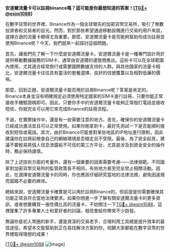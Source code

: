 **安道爾流量卡可以註冊binance嗎？這可能是你最想知道的答案！[[TG💪+ @esim1088](https://t.me/s/esim1088)]**

在數字貨幣的世界裡，Binance作為一個全球領先的加密貨幣交易所，吸引了無數投資者和交易者的目光。然而，對於那些希望通過移動設備進行交易的用戶來說，選擇合適的流量卡顯得尤為重要。那麼，安道爾流量卡是否能夠幫助你成功註冊並使用Binance呢？今天，我們就來一起探討這個問題。

首先，讓我們先了解一下什麼是安道爾流量卡。安道爾流量卡是一種專門設計用於提供移動數據服務的SIM卡，通常由安道爾的運營商推出。這些卡可以在全球範圍內使用，尤其適合經常旅行或需要國際數據支持的人群。與其他國家的流量卡相比，安道爾流量卡往往具有靈活的套餐選擇、良好的信號覆蓋以及相對低廉的價格。

那麼，回到正題，安道爾流量卡能否用於註冊Binance呢？答案是肯定的。Binance本身並沒有明確規定必須使用特定國家的SIM卡進行註冊，只要你能正常接收手機驗證碼即可。因此，只要你手中的安道爾流量卡能夠正常撥打電話並接收短信，你就完全可以用它來完成Binance的註冊流程。

不過，在實際操作中，還是有一些需要注意的地方。首先，確保你的安道爾流量卡已經成功激活並且可以正常使用。如果你剛拿到卡，最好先測試一下是否能順利接收到短信或電話。其次，由於Binance可能會對某些地區的IP地址進行限制，因此建議你在註冊前檢查自己的網絡環境是否穩定且不受限。最後，為了安全起見，建議不要輕易將個人信息泄露給不可信的第三方平台，尤其是涉及到資金安全的操作時，務必保持謹慎。

除了上述技術方面的考量外，還有一個重要的因素需要考慮——法律規範。不同國家對加密貨幣交易所的監管政策各不相同，有些地方甚至完全禁止相關活動。因此，在選擇安道爾流量卡的同時，你也應該仔細研究當地的法律法規，避免因違規而面臨不必要的麻煫。

總結來說，安道爾流量卡確實是可以用於註冊Binance的，但前提是你需要確保其功能正常且符合當地法律要求。如果你想進一步了解有關安道爾流量卡的更多資訊，或者想要購買一張性價比高的流量卡，不妨關注一下[TG💪+ @esim1088](https://t.me/s/esim1088)，這裡匯集了許多專業人士和愛好者的討論，相信會給你帶來不少啟發。

無論你是初入幣圈的新手，還是資深的交易老手，合理利用工具總是提升效率的最佳途徑。希望本文能幫助到正在尋找解決方案的你，祝願大家都能在數字貨幣的世界裡取得理想的成果！

[[TG💪+ @esim1088](https://t.me/s/esim1088) ![Image](https://i.postimg.cc/4NQfJmqS/Snipaste-2025-05-13-00-14-12.png)]